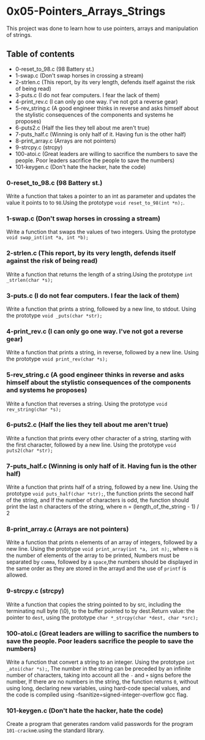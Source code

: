 # 0x05-Pointers_Arrays_Strings
This project was done to learn how to use pointers, arrays and manipulation of strings.

## Table of contents
* 0-reset_to_98.c (98 Battery st.)
* 1-swap.c (Don't swap horses in crossing a stream)
* 2-strlen.c (This report, by its very length, defends itself against the risk of being read)
* 3-puts.c (I do not fear computers. I fear the lack of them)
* 4-print_rev.c (I can only go one way. I've not got a reverse gear)
* 5-rev_string.c (A good engineer thinks in reverse and asks himself about the stylistic consequences of the components and systems he proposes)
* 6-puts2.c (Half the lies they tell about me aren't true)
* 7-puts_half.c (Winning is only half of it. Having fun is the other half)
* 8-print_array.c (Arrays are not pointers)
* 9-strcpy.c (strcpy)
* 100-atoi.c (Great leaders are willing to sacrifice the numbers to save the people. Poor leaders sacrifice the people to save the numbers)
* 101-keygen.c (Don't hate the hacker, hate the code)

### 0-reset_to_98.c (98 Battery st.)
Write a function that takes a pointer to an int as parameter and updates the value it points to to `98`.Using the prototype `void reset_to_98(int *n);`.

### 1-swap.c (Don't swap horses in crossing a stream)
Write a function that swaps the values of two integers. Using the prototype `void swap_int(int *a, int *b);`

### 2-strlen.c (This report, by its very length, defends itself against the risk of being read)
Write a function that returns the length of a string.Using the prototype `int _strlen(char *s);`

### 3-puts.c (I do not fear computers. I fear the lack of them)
Write a function that prints a string, followed by a new line, to stdout. Using the prototype `void _puts(char *str);`

### 4-print_rev.c (I can only go one way. I've not got a reverse gear)
Write a function that prints a string, in reverse, followed by a new line. Using the prototype `void print_rev(char *s);`

### 5-rev_string.c (A good engineer thinks in reverse and asks himself about the stylistic consequences of the components and systems he proposes)
Write a function that reverses a string. Using the prototype `void rev_string(char *s);`

### 6-puts2.c (Half the lies they tell about me aren't true)
Write a function that prints every other character of a string, starting with the first character, followed by a new line. Using the prototype `void puts2(char *str);`

### 7-puts_half.c (Winning is only half of it. Having fun is the other half)
Write a function that prints half of a string, followed by a new line. Using the prototype `void puts_half(char *str);`, the function prints the second half of the string, and If the number of characters is odd, the function should print the last n characters of the string, where n = (length_of_the_string - 1) / 2

### 8-print_array.c (Arrays are not pointers)
Write a function that prints n elements of an array of integers, followed by a new line. Using the prototype `void print_array(int *a, int n);`, where `n` is the number of elements of the array to be printed, Numbers must be separated by `comma`, followed by a `space`,the numbers should be displayed in the same order as they are stored in the arrayd and the use of `printf` is allowed.

### 9-strcpy.c (strcpy)
Write a function that copies the string pointed to by src, including the terminating null byte (\0), to the buffer pointed to by dest.Return value: the pointer to `dest`, using the prototype `char *_strcpy(char *dest, char *src);`


### 100-atoi.c (Great leaders are willing to sacrifice the numbers to save the people. Poor leaders sacrifice the people to save the numbers)
Write a function that convert a string to an integer. Using the prototype `int _atoi(char *s);`, The number in the string can be preceded by an infinite number of characters, taking into account all the `-` and `+` signs before the number, If there are no numbers in the string, the function returns `0`, without using long, declaring new variables, using hard-code special values, and the code is compiled using -fsanitize=signed-integer-overflow gcc flag.

### 101-keygen.c (Don't hate the hacker, hate the code)
Create a program that generates random valid passwords for the program `101-crackm`e.using the standard library.
